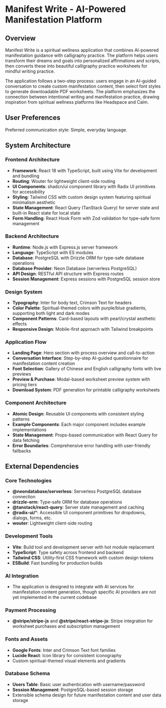 # Manifest Write - AI-Powered Manifestation Platform

## Overview

Manifest Write is a spiritual wellness application that combines AI-powered manifestation guidance with calligraphy practice. The platform helps users transform their dreams and goals into personalized affirmations and scripts, then converts these into beautiful calligraphy practice worksheets for mindful writing practice.

The application follows a two-step process: users engage in an AI-guided conversation to create custom manifestation content, then select font styles to generate downloadable PDF worksheets. The platform emphasizes the connection between intentional writing and manifestation practice, drawing inspiration from spiritual wellness platforms like Headspace and Calm.

## User Preferences

Preferred communication style: Simple, everyday language.

## System Architecture

### Frontend Architecture
- **Framework**: React 18 with TypeScript, built using Vite for development and bundling
- **Routing**: Wouter for lightweight client-side routing
- **UI Components**: shadcn/ui component library with Radix UI primitives for accessibility
- **Styling**: Tailwind CSS with custom design system featuring spiritual minimalism aesthetic
- **State Management**: React Query (TanStack Query) for server state and built-in React state for local state
- **Form Handling**: React Hook Form with Zod validation for type-safe form management

### Backend Architecture
- **Runtime**: Node.js with Express.js server framework
- **Language**: TypeScript with ES modules
- **Database**: PostgreSQL with Drizzle ORM for type-safe database operations
- **Database Provider**: Neon Database (serverless PostgreSQL)
- **API Design**: RESTful API structure with Express routes
- **Session Management**: Express sessions with PostgreSQL session store

### Design System
- **Typography**: Inter for body text, Crimson Text for headers
- **Color Palette**: Spiritual-themed colors with purple/blue gradients, supporting both light and dark modes
- **Component Patterns**: Card-based layouts with pearl/crystal aesthetic effects
- **Responsive Design**: Mobile-first approach with Tailwind breakpoints

### Application Flow
- **Landing Page**: Hero section with process overview and call-to-action
- **Conversation Interface**: Step-by-step AI-guided questionnaire for manifestation content creation
- **Font Selection**: Gallery of Chinese and English calligraphy fonts with live previews
- **Preview & Purchase**: Modal-based worksheet preview system with pricing tiers
- **Download System**: PDF generation for printable calligraphy worksheets

### Component Architecture
- **Atomic Design**: Reusable UI components with consistent styling patterns
- **Example Components**: Each major component includes example implementations
- **State Management**: Props-based communication with React Query for data fetching
- **Error Boundaries**: Comprehensive error handling with user-friendly fallbacks

## External Dependencies

### Core Technologies
- **@neondatabase/serverless**: Serverless PostgreSQL database connection
- **drizzle-orm**: Type-safe ORM for database operations
- **@tanstack/react-query**: Server state management and caching
- **@radix-ui/***: Accessible UI component primitives for dropdowns, dialogs, forms, etc.
- **wouter**: Lightweight client-side routing

### Development Tools
- **Vite**: Build tool and development server with hot module replacement
- **TypeScript**: Type safety across frontend and backend
- **Tailwind CSS**: Utility-first CSS framework with custom design tokens
- **ESBuild**: Fast bundling for production builds

### AI Integration
- The application is designed to integrate with AI services for manifestation content generation, though specific AI providers are not yet implemented in the current codebase

### Payment Processing
- **@stripe/stripe-js** and **@stripe/react-stripe-js**: Stripe integration for worksheet purchases and subscription management

### Fonts and Assets
- **Google Fonts**: Inter and Crimson Text font families
- **Lucide React**: Icon library for consistent iconography
- Custom spiritual-themed visual elements and gradients

### Database Schema
- **Users Table**: Basic user authentication with username/password
- **Session Management**: PostgreSQL-based session storage
- Extensible schema design for future manifestation content and user data storage